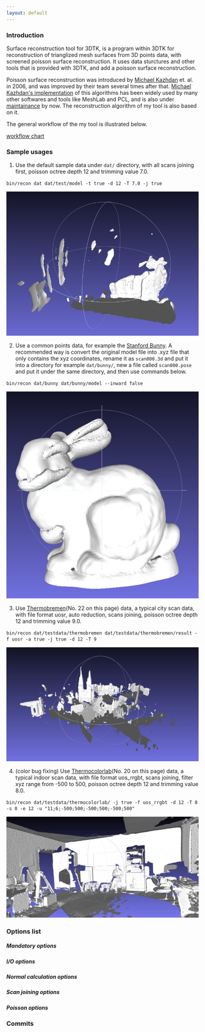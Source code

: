 ```yaml
---
layout: default
---
```

### Introduction

Surface reconstruction tool for 3DTK, is a program within 3DTK for reconstruction of trianglized mesh surfaces from 3D points data, with screened poisson surface reconstruction. It uses data sturctures and other tools that is provided with 3DTK, and add a poisson surface reconstruction.

Poisson surface reconstruction was introduced by [Michael Kazhdan](http://www.cs.jhu.edu/~misha/) et. al. in 2006, and was improved by their team several times after that. [Michael Kazhdan's implementation](http://www.cs.jhu.edu/~misha/Code/PoissonRecon/Version10.02/) of this algorithms has been widely used by many other softwares and tools like MeshLab and PCL, and is also under [maintainance](https://github.com/mkazhdan/PoissonRecon) by now. The reconstruction algorithm of my tool is also based on it.

The general workflow of the my tool is illustrated below.

[workflow chart](imgs/workflow.png)


### Sample usages

1. Use the default sample data under `dat/` directory, with all scans joining first, poisson octree depth 12 and trimming value 7.0.
```shell
bin/recon dat dat/test/model -t true -d 12 -T 7.0 -j true
```
![dat](imgs/model_all_trimmed.png)


2. Use a common points data, for example the [Stanford Bunny](http://graphics.stanford.edu/data/3Dscanrep/#bunny). A recommended way is convert the original model file into .xyz file that only contains the xyz coordinates, rename it as `scan000.3d` and put it into a directory for example `dat/bunny/`, new a file called `scan000.pose` and put it under the same directory, and then use commands below.
```shell
bin/recon dat/bunny dat/bunny/model --inward false
```
![bunny](imgs/bunny.png)


3. Use [Thermobremen](http://kos.informatik.uni-osnabrueck.de/3Dscans/)(No. 22 on this page) data, a typical city scan data, with file format uosr, auto reduction, scans joining, poisson octree depth 12 and trimming value 9.0.

```shell
bin/recon dat/testdata/thermobremen dat/testdata/thermobremen/result -f uosr -a true -j true -d 12 -T 9
```
![thermobremen](imgs/thermobremen.png)

4. (color bug fixing) Use [Thermocolorlab](http://kos.informatik.uni-osnabrueck.de/3Dscans/)(No. 20 on this page) data, a typical indoor scan data, with file format uos_rrgbt, scans joining, filter xyz range from -500 to 500, poisson octree depth 12 and trimming value 8.0.

```shell
bin/recon dat/testdata/thermocolorlab/ -j true -f uos_rrgbt -d 12 -T 8 -s 0 -e 12 -u "11;6;-500;500;-500;500;-500;500"
```
![thermocolorlab](imgs/thermocolorlab.png)

### Options list
##### Mandatory options
##### I/O options
##### Normal calculation options
##### Scan joining options
##### Poisson options

### Commits




